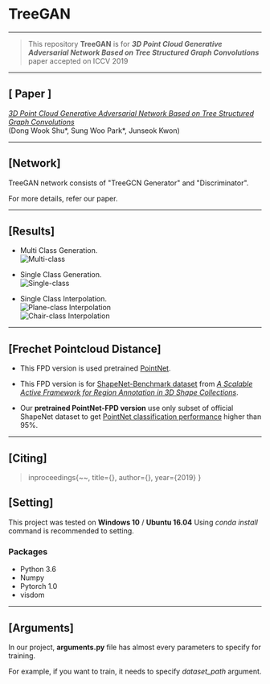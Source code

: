 # **TreeGAN**
___

>This repository **TreeGAN** is for _**3D Point Cloud Generative Adversarial Network Based on Tree Structured Graph Convolutions**_ paper accepted on ICCV 2019
___

## [ Paper ]
[_3D Point Cloud Generative Adversarial Network Based on Tree Structured Graph Convolutions_](https://arxiv.org/abs/1905.06292)  
(Dong Wook Shu*, Sung Woo Park*, Junseok Kwon)
___

## [Network]
TreeGAN network consists of "TreeGCN Generator" and "Discriminator".

For more details, refer our paper.
___

## [Results]
- Multi Class Generation.  
![Multi-class](https://github.com/seowok/TreeGAN/blob/master/results/fig_teaser.PNG "Motorbike, Laptop, Sofa, Guitar, Skateboard, Knife, Table, Pistol, and Car from top-left to bottom-right")

- Single Class Generation.  
![Single-class](https://github.com/seowok/TreeGAN/blob/master/results/fig_results.PNG "Plane and Chair")  

- Single Class Interpolation.  
![Plane-class Interpolation](https://github.com/seowok/TreeGAN/blob/master/results/plane_interpolation.gif)  
![Chair-class Interpolation](https://github.com/seowok/TreeGAN/blob/master/results/chair_interpolation.gif)
___

## [Frechet Pointcloud Distance]
- This FPD version is used pretrained [PointNet](https://arxiv.org/abs/1612.00593).

- This FPD version is for [ShapeNet-Benchmark dataset](https://shapenet.cs.stanford.edu/ericyi/shapenetcore_partanno_segmentation_benchmark_v0.zip) from [_A Scalable Active Framework 
for Region Annotation in 3D Shape Collections_](http://web.stanford.edu/~ericyi/project_page/part_annotation/index.html).

- Our **pretrained PointNet-FPD version** use only subset of official ShapeNet dataset to get [PointNet classification performance](https://github.com/fxia22/pointnet.pytorch#classification-performance) higher than 95%.
___

## [Citing]
>inproceedings{~~,
            title={},
            author={},
            year={2019}
            }

## [Setting]
This project was tested on **Windows 10** / **Ubuntu 16.04**
Using _conda install_ command is recommended to setting.
### Packages
- Python 3.6
- Numpy
- Pytorch 1.0
- visdom
___

## [Arguments]
In our project, **arguments.py** file has almost every parameters to specify for training.

For example, if you want to train, it needs to specify _dataset_path_ argument.
